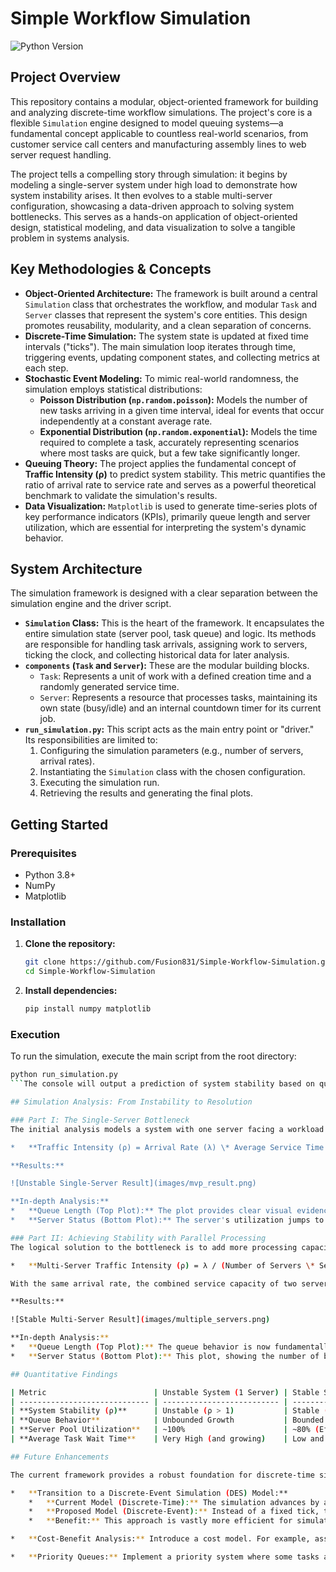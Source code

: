 # Simple Workflow Simulation

![Python Version](https://img.shields.io/badge/python-3.8%2B-blue.svg)

## Project Overview

This repository contains a modular, object-oriented framework for building and analyzing discrete-time workflow simulations. The project's core is a flexible `Simulation` engine designed to model queuing systems—a fundamental concept applicable to countless real-world scenarios, from customer service call centers and manufacturing assembly lines to web server request handling.

The project tells a compelling story through simulation: it begins by modeling a single-server system under high load to demonstrate how system instability arises. It then evolves to a stable multi-server configuration, showcasing a data-driven approach to solving system bottlenecks. This serves as a hands-on application of object-oriented design, statistical modeling, and data visualization to solve a tangible problem in systems analysis.

## Key Methodologies & Concepts

* **Object-Oriented Architecture:** The framework is built around a central `Simulation` class that orchestrates the workflow, and modular `Task` and `Server` classes that represent the system's core entities. This design promotes reusability, modularity, and a clean separation of concerns.
* **Discrete-Time Simulation:** The system state is updated at fixed time intervals ("ticks"). The main simulation loop iterates through time, triggering events, updating component states, and collecting metrics at each step.
* **Stochastic Event Modeling:** To mimic real-world randomness, the simulation employs statistical distributions:
  * **Poisson Distribution (`np.random.poisson`):** Models the number of new tasks arriving in a given time interval, ideal for events that occur independently at a constant average rate.
  * **Exponential Distribution (`np.random.exponential`):** Models the time required to complete a task, accurately representing scenarios where most tasks are quick, but a few take significantly longer.
* **Queuing Theory:** The project applies the fundamental concept of **Traffic Intensity (ρ)** to predict system stability. This metric quantifies the ratio of arrival rate to service rate and serves as a powerful theoretical benchmark to validate the simulation's results.
* **Data Visualization:** `Matplotlib` is used to generate time-series plots of key performance indicators (KPIs), primarily queue length and server utilization, which are essential for interpreting the system's dynamic behavior.

## System Architecture

The simulation framework is designed with a clear separation between the simulation engine and the driver script.

* **`Simulation` Class:** This is the heart of the framework. It encapsulates the entire simulation state (server pool, task queue) and logic. Its methods are responsible for handling task arrivals, assigning work to servers, ticking the clock, and collecting historical data for later analysis.
* **`components` (`Task` and `Server`):** These are the modular building blocks.
  * `Task`: Represents a unit of work with a defined creation time and a randomly generated service time.
  * `Server`: Represents a resource that processes tasks, maintaining its own state (busy/idle) and an internal countdown timer for its current job.
* **`run_simulation.py`:** This script acts as the main entry point or "driver." Its responsibilities are limited to:
    1. Configuring the simulation parameters (e.g., number of servers, arrival rates).
    2. Instantiating the `Simulation` class with the chosen configuration.
    3. Executing the simulation run.
    4. Retrieving the results and generating the final plots.

## Getting Started

### Prerequisites

* Python 3.8+
* NumPy
* Matplotlib

### Installation

1. **Clone the repository:**

    ```bash
    git clone https://github.com/Fusion831/Simple-Workflow-Simulation.git
    cd Simple-Workflow-Simulation
    ```

2. **Install dependencies:**

    ```bash
    pip install numpy matplotlib
    ```

### Execution

To run the simulation, execute the main script from the root directory:

```bash
python run_simulation.py
```The console will output a prediction of system stability based on queuing theory, followed by the final summary statistics. Matplotlib plots will then be displayed.

## Simulation Analysis: From Instability to Resolution

### Part I: The Single-Server Bottleneck
The initial analysis models a system with one server facing a workload it cannot handle. The system's parameters result in a Traffic Intensity (ρ) greater than 1, which theory predicts will lead to instability.

*   **Traffic Intensity (ρ) = Arrival Rate (λ) \* Average Service Time (T) > 1**

**Results:**

![Unstable Single-Server Result](images/mvp_result.png)

**In-depth Analysis:**
*   **Queue Length (Top Plot):** The plot provides clear visual evidence of the theoretical prediction. The queue length trends relentlessly upwards, indicating the system is accumulating a backlog much faster than it can clear it.
*   **Server Status (Bottom Plot):** The server's utilization jumps to 100% and stays there, demonstrating it is completely saturated and acting as a critical bottleneck.

### Part II: Achieving Stability with Parallel Processing
The logical solution to the bottleneck is to add more processing capacity. By introducing a second server, we change the stability equation for the system as a whole.

*   **Multi-Server Traffic Intensity (ρ) = λ / (Number of Servers \* Service Rate) < 1**

With the same arrival rate, the combined service capacity of two servers is now sufficient to handle the load, bringing the traffic intensity below the critical threshold of 1.

**Results:**

![Stable Multi-Server Result](images/multiple_servers.png)

**In-depth Analysis:**
*   **Queue Length (Top Plot):** The queue behavior is now fundamentally different. It is **stable and bounded**. While it experiences occasional spikes, the system has enough throughput to process these tasks and consistently bring the queue length back down.
*   **Server Status (Bottom Plot):** This plot, showing the number of busy servers, is highly dynamic. The periods where the value is 0 (both servers idle) are crucial—they represent the spare capacity that allows the system to absorb random spikes in demand without becoming unstable.

## Quantitative Findings

| Metric                        | Unstable System (1 Server) | Stable System (2 Servers) |
| ----------------------------- | -------------------------- | ------------------------- |
| **System Stability (ρ)**      | Unstable (ρ > 1)           | Stable (ρ < 1)            |
| **Queue Behavior**            | Unbounded Growth           | Bounded and Stable        |
| **Server Pool Utilization**   | ~100%                      | ~80% (Efficiently utilized) |
| **Average Task Wait Time**    | Very High (and growing)    | Low and manageable        |

## Future Enhancements

The current framework provides a robust foundation for discrete-time simulation. The most significant architectural evolution would be to transition to a more advanced simulation paradigm.

*   **Transition to a Discrete-Event Simulation (DES) Model:**
    *   **Current Model (Discrete-Time):** The simulation advances by a fixed time-step (a "tick"), and the entire system state is checked at every step. This is simple to implement but computationally inefficient, as many ticks may pass where no event occurs.
    *   **Proposed Model (Discrete-Event):** Instead of a fixed tick, the simulation clock would **jump directly to the time of the next scheduled event**. This requires an "event calendar," typically implemented with a priority queue (`heapq`), which stores future events (e.g., "a task arrival at t=10.3," "server 2 will finish its task at t=12.1").
    *   **Benefit:** This approach is vastly more efficient for simulations with sparse events or long durations, as it completely skips the "dead time" between events.

*   **Cost-Benefit Analysis:** Introduce a cost model. For example, assign a cost per tick for running a server and a cost per tick for a task waiting in the queue. The simulation could then be used to find the optimal number of servers that minimizes total operational cost.

*   **Priority Queues:** Implement a priority system where some tasks are more important than others. This would involve replacing the standard FIFO `deque` with a priority queue (`heapq`) and adding a `priority` attribute to the `Task` class.
